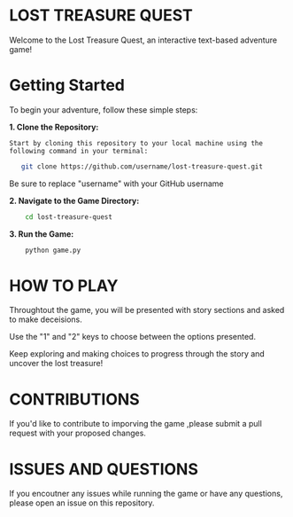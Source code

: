 # **LOST TREASURE QUEST**

Welcome to the Lost Treasure Quest, an interactive text-based adventure game!

# **Getting Started**

To begin your adventure, follow these simple steps:

**1. Clone the Repository:**
 
	Start by cloning this repository to your local machine using the following command in your terminal:
```bash
   git clone https://github.com/username/lost-treasure-quest.git
```
Be sure to replace "username" with your GitHub username

**2. Navigate to the Game Directory:**

```bash
    cd lost-treasure-quest
```

**3. Run the Game:**

```bash
    python game.py
```

# **HOW TO PLAY**


Throughtout the game, you will be presented with story sections and asked to make deceisions.

Use the "1" and "2" keys to choose between the options presented.

Keep exploring and making choices to progress through the story and uncover the lost treasure!


# **CONTRIBUTIONS**

If you'd like to contribute to imporving the game ,please submit a pull request with your proposed changes.

# **ISSUES AND QUESTIONS**

If you encoutner any issues while running the game or have any questions, please open an issue on this repository.


